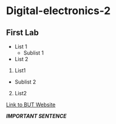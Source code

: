 # Digital-electronics-2

## First Lab

* List 1
  - Sublist 1
* List 2

1. List1
  - Sublist 2
2. List2

[Link to BUT Website](https://www.vutbr.cz/en/)

***IMPORTANT SENTENCE***
